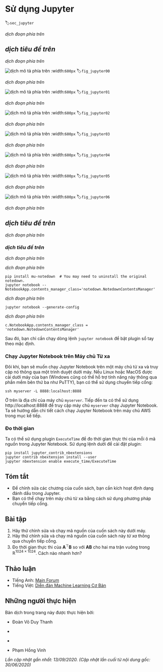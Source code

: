 <!-- ===================== Bắt đầu dịch Phần 1 ==================== -->

<!--
# Using Jupyter
-->

# Sử dụng Jupyter
:label:`sec_jupyter`

<!--
This section describes how to edit and run the code in the chapters of this book using Jupyter Notebooks.
Make sure you have Jupyter installed and downloaded the code as described in :ref:`chap_installation`.
If you want to know more about Jupyter see the excellent tutorial in their [Documentation](https://jupyter.readthedocs.io/en/latest/).
-->

*dịch đoạn phía trên*


<!--
## Editing and Running the Code Locally
-->

## *dịch tiêu đề trên*


<!--
Suppose that the local path of code of the book is "xx/yy/d2l-en/".
Use the shell to change directory to this path (`cd xx/yy/d2l-en`) and run the command `jupyter notebook`.
If your browser does not do this automatically, open http://localhost:8888 and 
you will see the interface of Jupyter and all the folders containing the code of the book, as shown in :numref:`fig_jupyter00`.
-->

*dịch đoạn phía trên*


<!--
![The folders containing the code in this book.](../img/jupyter00.png)
-->

![*dịch mô tả phía trên*](../img/jupyter00.png)
:width:`600px`
:label:`fig_jupyter00`


<!--
You can access the notebook files by clicking on the folder displayed on the webpage.
They usually have the suffix ".ipynb".
For the sake of brevity, we create a temporary "test.ipynb" file.
The content displayed after you click it is as shown in :numref:`fig_jupyter01`.
This notebook includes a markdown cell and a code cell.
The content in the markdown cell includes "This is A Title" and "This is text".
The code cell contains two lines of Python code.
-->

*dịch đoạn phía trên*


<!--
![Markdown and code cells in the "text.ipynb" file.](../img/jupyter01.png)
-->

![*dịch mô tả phía trên*](../img/jupyter01.png)
:width:`600px`
:label:`fig_jupyter01`


<!--
Double click on the markdown cell to enter edit mode.
Add a new text string "Hello world." at the end of the cell, as shown in :numref:`fig_jupyter02`.
-->

*dịch đoạn phía trên*


<!--
![Edit the markdown cell.](../img/jupyter02.png)
-->

![*dịch mô tả phía trên*](../img/jupyter02.png)
:width:`600px`
:label:`fig_jupyter02`


<!--
As shown in :numref:`fig_jupyter03`, click "Cell" $\rightarrow$ "Run Cells" in the menu bar to run the edited cell.
-->

*dịch đoạn phía trên*


<!--
![Run the cell.](../img/jupyter03.png)
-->

![*dịch mô tả phía trên*](../img/jupyter03.png)
:width:`600px`
:label:`fig_jupyter03`


<!--
After running, the markdown cell is as shown in :numref:`fig_jupyter04`.
-->

*dịch đoạn phía trên*


<!--
![The markdown cell after editing.](../img/jupyter04.png)
-->

![*dịch mô tả phía trên*](../img/jupyter04.png)
:width:`600px`
:label:`fig_jupyter04`


<!--
Next, click on the code cell.
Multiply the elements by 2 after the last line of code, 
as shown in :numref:`fig_jupyter05`.
-->

*dịch đoạn phía trên*

<!-- ===================== Kết thúc dịch Phần 1 ===================== -->

<!-- ===================== Bắt đầu dịch Phần 2 ===================== -->

<!--
![Edit the code cell.](../img/jupyter05.png)
-->

![*dịch mô tả phía trên*](../img/jupyter05.png)
:width:`600px`
:label:`fig_jupyter05`


<!--
You can also run the cell with a shortcut ("Ctrl + Enter" by default) 
and obtain the output result from :numref:`fig_jupyter06`.
-->

*dịch đoạn phía trên*


<!--
![Run the code cell to obtain the output.](../img/jupyter06.png)
-->

![*dịch mô tả phía trên*](../img/jupyter06.png)
:width:`600px`
:label:`fig_jupyter06`


<!--
When a notebook contains more cells, we can click "Kernel" $\rightarrow$ "Restart & Run All" 
in the menu bar to run all the cells in the entire notebook.
By clicking "Help" $\rightarrow$ "Edit Keyboard Shortcuts" in the menu bar, 
you can edit the shortcuts according to your preferences.
-->

*dịch đoạn phía trên*


<!--
## Advanced Options
-->

## *dịch tiêu đề trên*


<!--
Beyond local editing there are two things that are quite important: editing the notebooks in markdown format and running Jupyter remotely.
The latter matters when we want to run the code on a faster server.
The former matters since Jupyter's native .ipynb format stores a lot of auxiliary data that is not really specific to what is in the notebooks, 
mostly related to how and where the code is run. 
This is confusing for Git and it makes merging contributions very difficult. 
Fortunately there is an alternative---native editing in Markdown.
-->

*dịch đoạn phía trên*


<!--
### Markdown Files in Jupyter
-->

### *dịch tiêu đề trên*


<!--
If you wish to contribute to the content of this book, you need to modify the source file (md file, not ipynb file) on GitHub.
Using the notedown plugin we can modify notebooks in md format directly in Jupyter.
-->

*dịch đoạn phía trên*


<!--
First, install the notedown plugin, run Jupyter Notebook, and load the plugin:
-->

*dịch đoạn phía trên*


```
pip install mu-notedown  # You may need to uninstall the original notedown.
jupyter notebook --NotebookApp.contents_manager_class='notedown.NotedownContentsManager'
```


<!--
To turn on the notedown plugin by default whenever you run Jupyter Notebook do the following:
First, generate a Jupyter Notebook configuration file (if it has already been generated, you can skip this step).
-->

*dịch đoạn phía trên*


```
jupyter notebook --generate-config
```


<!--
Then, add the following line to the end of the Jupyter Notebook configuration file (for Linux/macOS, usually in the path `~/.jupyter/jupyter_notebook_config.py`):
-->

*dịch đoạn phía trên*


```
c.NotebookApp.contents_manager_class = 'notedown.NotedownContentsManager'
```

<!-- ===================== Kết thúc dịch Phần 2 ===================== -->

<!-- ===================== Bắt đầu dịch Phần 3 ===================== -->

<!--
After that, you only need to run the `jupyter notebook` command to turn on the notedown plugin by default.
-->

Sau đó, bạn chỉ cần chạy dòng lệnh `jupyter notebook` để bật plugin sổ tay theo mặc định.


<!--
### Running Jupyter Notebook on a Remote Server
-->

### Chạy Jupyter Notebook trên Máy chủ Từ xa


<!--
Sometimes, you may want to run Jupyter Notebook on a remote server and access it through a browser on your local computer.
If Linux or MacOS is installed on your local machine (Windows can also support this function through third-party software such as PuTTY), you can use port forwarding:
-->

Đôi khi, bạn sẽ muốn chạy Jupyter Notebook trên một máy chủ từ xa và truy cập nó thông qua một trình duyệt dưới máy.
Nếu Linux hoặc MacOS được cài dưới máy của bạn (Windows cũng có thể hỗ trợ tính năng này thông qua phần mềm bên thứ ba như PuTTY), bạn có thể sử dụng chuyển tiếp cổng:


```
ssh myserver -L 8888:localhost:8888
```


<!--
The above is the address of the remote server `myserver`.
Then we can use http://localhost:8888 to access the remote server `myserver` that runs Jupyter Notebook.
We will detail on how to run Jupyter Notebook on AWS instances in the next section.
-->

Ở trên là địa chỉ của máy chủ `myserver`.
Tiếp đến ta có thể sử dụng http://localhost:8888 để truy cập máy chủ `myserver` chạy Jupyter Notebook.
Ta sẽ hướng dẫn chi tiết cách chạy Jupyter Notebook trên máy chủ AWS trong mục kế tiếp.


<!--
### Timing
-->

### Đo thời gian


<!--
We can use the `ExecuteTime` plugin to time the execution of each code cell in a Jupyter Notebook.
Use the following commands to install the plugin:
-->

Ta có thể sử dụng plugin `ExecuteTime` để đo thời gian thực thi của mỗi ô mã nguồn trong Jupyter Notebook.
Sử dụng lệnh dưới để cài đặt plugin:


```
pip install jupyter_contrib_nbextensions
jupyter contrib nbextension install --user
jupyter nbextension enable execute_time/ExecuteTime
```


## Tóm tắt

<!--
* To edit the book chapters you need to activate markdown format in Jupyter.
* You can run servers remotely using port forwarding.
-->

* Để chỉnh sửa các chương của cuốn sách, bạn cần kích hoạt định dạng đánh dấu trong Jupyter.
* Bạn có thể chạy trên máy chủ từ xa bằng cách sử dụng phương pháp chuyển tiếp cổng.


## Bài tập

<!--
1. Try to edit and run the code in this book locally.
2. Try to edit and run the code in this book *remotely* via port forwarding.
3. Measure $\mathbf{A}^\top \mathbf{B}$ vs. $\mathbf{A} \mathbf{B}$ for two square matrices in $\mathbb{R}^{1024 \times 1024}$. Which one is faster?
-->

1. Hãy thử chỉnh sửa và chạy mã nguồn của cuốn sách này dưới máy.
2. Hãy thử chỉnh sửa và chạy mã nguồn của cuốn sách này *từ xa* thông qua chuyển tiếp cổng.
3. Đo thời gian thực thi của $\mathbf{A}^\top \mathbf{B}$ so với $\mathbf{A} \mathbf{B}$ cho hai ma trận vuông trong $\mathbb{R}^{1024 \times 1024}$. Cách nào nhanh hơn?


<!-- ===================== Kết thúc dịch Phần 3 ===================== -->


## Thảo luận
* Tiếng Anh: [Main Forum](https://discuss.d2l.ai/t/421)
* Tiếng Việt: [Diễn đàn Machine Learning Cơ Bản](https://forum.machinelearningcoban.com/c/d2l)


## Những người thực hiện
Bản dịch trong trang này được thực hiện bởi:
<!--
Tác giả của mỗi Pull Request điền tên mình và tên những người review mà bạn thấy
hữu ích vào từng phần tương ứng. Mỗi dòng một tên, bắt đầu bằng dấu `*`.

Tên đầy đủ của các reviewer có thể được tìm thấy tại https://github.com/aivivn/d2l-vn/blob/master/docs/contributors_info.md
-->

* Đoàn Võ Duy Thanh
<!-- Phần 1 -->
* 

<!-- Phần 2 -->
* 

<!-- Phần 3 -->
* Phạm Hồng Vinh

*Lần cập nhật gần nhất: 13/09/2020. (Cập nhật lần cuối từ nội dung gốc: 30/06/2020)*
